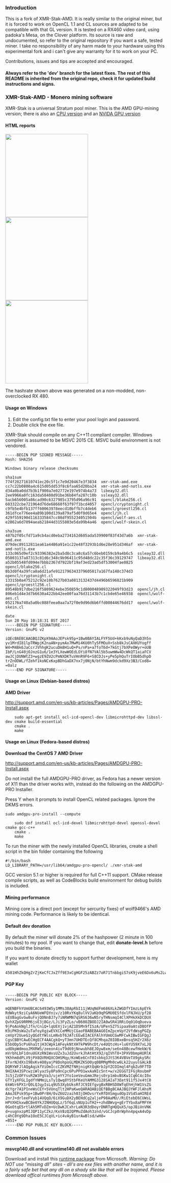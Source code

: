 ### Introduction

This is a fork of XMR-Stak-AMD. It is really similar to the original miner, but it is forced to work on OpenCL 1.1 and CL sources are adapted to be compatible with that GL version. It is tested on a RX460 video card, using padoka's Mesa, on the Clover platform. Its source is raw and undocumented, so refer to the original repository if you want a safe, tested miner. I take no responsibility of any harm made to your hardware using this experimental fork and i can't give any warranty for it to work on your PC.

Contributions, issues and tips are accepted and encouraged.

#### Always refer to the 'dev' branch for the latest fixes. The rest of this README is inherited from the original repo, check it for updated build instructions and signs.

### XMR-Stak-AMD - Monero mining software

XMR-Stak is a universal Stratum pool miner. This is the AMD GPU-mining version; there is also an [CPU version](https://github.com/fireice-uk/xmr-stak-cpu) and an [NVIDA GPU version](https://github.com/fireice-uk/xmr-stak-nvidia)

#### HTML reports

<img src="https://gist.githubusercontent.com/fireice-uk/2da301131ac01695ff79539a27b81d68/raw/e948641897ba79e5a6ee78e8248cc07779d6eac7/xmr-stak-amd-hashrate.png" width="260"> <img src="https://gist.githubusercontent.com/fireice-uk/2da301131ac01695ff79539a27b81d68/raw/e948641897ba79e5a6ee78e8248cc07779d6eac7/xmr-stak-amd-results.png" width="260"> <img src="https://gist.githubusercontent.com/fireice-uk/2da301131ac01695ff79539a27b81d68/raw/e948641897ba79e5a6ee78e8248cc07779d6eac7/xmr-stak-amd-connection.png" width="260">

The hashrate shown above was generated on a non-modded, non-overclocked RX 480.

#### Usage on Windows 

1) Edit the config.txt file to enter your pool login and password. 
2) Double click the exe file. 

XMR-Stak should compile on any C++11 compliant compiler. Windows compiler is assumed to be MSVC 2015 CE. MSVC build environment is not vendored.
```
-----BEGIN PGP SIGNED MESSAGE-----
Hash: SHA256

Windows binary release checksums

sha1sum
774f20271610741ec20c5f1c7e9d20467e3f3834  xmr-stak-amd.exe
cc7c22b0800a4c615d05dd53f8c6faa65d20ba24  xmr-stak-amd-notls.exe
d34a0ba0dd7b3b1f900a7e02772e197e974b4a73  libeay32.dll
2ee9966a0fc163da58408d91be36b84fa287c10b  ssleay32.dll
5acb656005a86cad90c6327985c3795d96a96c91  opencl/blake256.cl
603322cbe721964d76de68660f63f97f1bcd4057  opencl/cryptonight.cl
c9fb5e4bfb137ff60063978eecd10bffb7c4deb6  opencl/groestl256.cl
361dfce776ee4a89b100d139a879af5d0f0d65e4  opencl/jh.cl
429f559190d1163335847cc08df955234051504b  opencl/wolf-aes.cl
e2862a6d7094aeab21844d3155803e5da99b4a46  opencl/wolf-skein.cl

sha3sum
487b2f05cfd71a9cb4acd0eba2734162d605ada539900f83f43d7a6b  xmr-stak-amd.exe
d79dec89112811ea61a4486a91e1c22e48f3293b1d6e28e951d346af  xmr-stak-amd-notls.exe
133c065d9ef2c93396382e2ba5d8c3ca8c6a57c6beb0159cb9a4b6c5  ssleay32.dll
05003137a87313c81d6c348c9b96411c95d48dc22c35f36c39129747  libeay32.dll
a52b05548fd094e7bbb2367d7922bf19af3ed23ad5df53004fae0825  opencl/blake256.cl
8b3d0f4a39fca8a6d21afe9121796343379605017a167fa148c374d3  opencl/cryptonight.cl
13315b0a475212c92e10b7627b03a0813132437d4496b6596821b909  opencl/groestl256.cl
89548b917dbe216f5809624ebe350859c1d800048909322049f93d23  opencl/jh.cl
806eb1d4e3d7b6630a422bb42ee00faa76d31143b7c1cbde65e46938  opencl/wolf-aes.cl
052176a740a5a0bc088feea0aa7a72f0e9d96d6b6ffd00844676dd17  opencl/wolf-skein.cl

date
Sun 28 May 10:18:31 BST 2017
-----BEGIN PGP SIGNATURE-----
Version: GnuPG v2

iQEcBAEBCAAGBQJZKpX9AAoJEPsk95p+1Bw0BAYIALFYF5Ud+kKxb9uNyQaD3h5n
yv1MrdI81lpTRWpjK2naAN+pymAx7MwMi4KU0hTy5FMOuX+Ssb8kJsCAXKUYogff
W4+M4Bk6JaCcrJVhhgK2ucuDm8H1uQ+Ps/nPa+a7foT6d+7kGtj7bXPeOWyr+oUB
IbP/LnG40jOJnzG1u6/1e3YLXewWOEdLOYi8fN7VAl5b5uwmWw4DcWkQT1aiaFCV
awJCjDUNWtZ3+wgzE9ZU2cPmNXDKTuVHnR9F6+S8CDJs+yPe5phQuTrIObB5dhpD
trZnODWL/fZehf1koNCxKxpBDhGaDX7nx7j0NjN/btYhNwm9dckd9Xz3B3/Cod8=
=0alz
-----END PGP SIGNATURE-----
```

#### Usage on Linux (Debian-based distros)

**AMD Driver**

http://support.amd.com/en-us/kb-articles/Pages/AMDGPU-PRO-Install.aspx


```
    sudo apt-get install ocl-icd-opencl-dev libmicrohttpd-dev libssl-dev cmake build-essential
    cmake .
    make
```

#### Usage on Linux (Fedora-based distros)

**Download the CentOS 7 AMD Driver**

http://support.amd.com/en-us/kb-articles/Pages/AMDGPU-PRO-Install.aspx

Do not install the full AMDGPU-PRO driver, as Fedora has a newer version of X11 than the driver works with, instead do the following on the AMDGPU-PRO Installer.

Press Y when it prompts to install OpenCL related packages. Ignore the DKMS errors.
```
sudo amdgpu-pro-install --compute
```

```
    sudo dnf install ocl-icd-devel libmicrohttpd-devel openssl-devel cmake gcc-c++
    cmake .
    make
```

To run the miner with the newly installed OpenCL libraries, create a shell script in the bin folder containing the following

```
#!/bin/bash
LD_LIBRARY_PATH=/usr/lib64/amdgpu-pro-opencl/ ./xmr-stak-amd
```

GCC version 5.1 or higher is required for full C++11 support. CMake release compile scripts, as well as CodeBlocks build environment for debug builds is included.

#### Mining performance 

Mining core is a direct port (except for sercurity fixes) of wolf9466's AMD mining code. Performance is likely to be identical.

#### Default dev donation
By default the miner will donate 2% of the hashpower (2 minute in 100 minutes) to my pool. If you want to change that, edit **donate-level.h** before you build the binaries.

If you want to donate directly to support further development, here is my wallet
```
4581HhZkQHgZrZjKeCfCJxZff9E3xCgHGF25zABZz7oR71TnbbgiS7sK9jveE6Dx6uMs2LwszDuvQJgRZQotdpHt1fTdDhk
```

#### PGP Key
```
-----BEGIN PGP PUBLIC KEY BLOCK-----
Version: GnuPG v2

mQENBFhYUmUBCAC6493W5y1MMs38ApRbI11jWUqNdFm686XLkZWGDfYImzL6pEYk
RdWkyt9ziCyA6NUeWFQYniv/z10RxYKq8ulVVJaKb9qPGMU0ESfdxlFNJkU/pf28
sEVBagGvGw8uFxjQONnBJ7y7iNRWMN7qSRS636wN5ryTHNsmqI4ClXPHkXkDCDUX
QvhXZpG9RRM6jsE3jBGz/LJi3FyZLo/vB60OZBODJ2IA0wSR41RRiOq01OqDueva
9jPoAokNglJfn/CniQ+lqUEXj1vjAZ1D5Mn9fISzA/UPen5Z7Sipaa9aAtsDBOfP
K9iPKOsWa2uTafoyXgiwEVXCCeMMUjCGaoFBABEBAAG0ImZpcmVpY2VfdWsgPGZp
cmVpY2UueG1yQGdtYWlsLmNvbT6JATcEEwEIACEFAlhYUmUCGwMFCwkIBwIGFQgJ
CgsCBBYCAwECHgECF4AACgkQ+yT3mn7UHDTEcQf8CMhqaZ0IOBxeBnsq5HZr2X6z
E5bODp5cPs6ha1tjH3CWpk1AFeykNtXH7kPW9hcDt/e4UQtcHs+lu6YU59X7xLJQ
udOkpWdmooJMXRWS/zeeon4ivT9d69jNnwubh8EJOyw8xm/se6n48BcewfHekW/6
mVrbhLbF1dnuUGXzRN1WxsUZx3uJd2UvrkJhAtHtX92/qIVhT0+3PXV0bmpHURlK
YKhhm8dPLV9jPX8QVRHQXCOHSMqy/KoWEe6CnT0Isbkq3JtS3K4VBVeTX9gkySRc
IFxrNJdXsI9BxKv4O8yajP8DohpoGLMDKZKSO0yq0BRMgMh0cw6Lk22uyulGALkB
DQRYWFJlAQgAqikfViOmIccCZKVMZfNHjnigKtQqNrbJpYZCOImql4FqbZu9F7TD
9HIXA43SPcwziWlyazSy8Pa9nCpc6PuPPO1wxAaNIc5nt+w/x2EGGTIFGjRoubmP
3i5jZzOFYsvR2W3PgVa3/ujeYYJYo1oeVeuGmmJRejs0rp1mbvBSKw1Cq6C4cI0x
GTY1yXFGLIgdfYNMmiLsTy1Qwq8YStbFKeUYAMMG3128SAIaT3Eet911f5Jx4tC8
6kWUr6PX1rQ0LQJqyIsLq9U53XybUksRfJC9IEfgvgBxRBHSD8WfqEhHjhW1VsZG
dcYgr7A1PIneWsCEY+5VUnqTlt2HPaKweQARAQABiQEfBBgBCAAJBQJYWFJlAhsM
AAoJEPsk95p+1Bw0Pr8H/0vZ6U2zaih03jOHOvsrYxRfDXSmgudOp1VS45aHIREd
2nrJ+drleeFVyb14UQqO/6iX9GuDX2yBEHdCg2aljeP98AaMU//RiEtebE6CUWsL
HPVXHIkxwBCBe0YkJINHUQqLz/5f6qLsNUp1uTH2++zhdBWvg+gErTYbx8aFMFYH
0GoOtqE5rtlAh5MTvDZm+UcDwKJCxhrLaN3R3dDoyrDNRTgHQQuX5/opJBiUnVNK
d+vugnxzpMIJQP11yCZkz/KxV8zQ2QPMuZdAoh3znd/vGCJcp0rWphn4pqxA4vDp
c4hC0Yg9Dha1OoE5CJCqVL+ic4vAyB1urAwBlsd/wH8=
=B5I+
-----END PGP PUBLIC KEY BLOCK-----
```

### Common Issues

**msvcp140.dll and vcruntime140.dll not available errors**

Download and install this [runtime package](https://www.microsoft.com/en-us/download/details.aspx?id=48145) from Microsoft.  *Warning: Do NOT use "missing dll" sites - dll's are exe files with another name, and it is a fairly safe bet that any dll on a shady site like that will be trojaned.  Please download offical runtimes from Microsoft above.*

